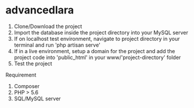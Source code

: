# advancedlara

1. Clone/Download the project
2. Import the database inside the project directory into your MySQL server
3. If on localhost test environment, navigate to project directory in your terminal and run 'php artisan serve'
4. If in a live environment, setup a domain for the project and add the project code into 'public_html' in your www/'project-directory' folder
5. Test the project

Requirement
1. Composer
2. PHP > 5.6
3. SQL/MySQL server
